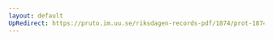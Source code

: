 ```yaml
---
layout: default
UpRedirect: https://pruto.im.uu.se/riksdagen-records-pdf/1874/prot-1874--ak--306/prot-1874--ak--306_000.pdf
---
```


